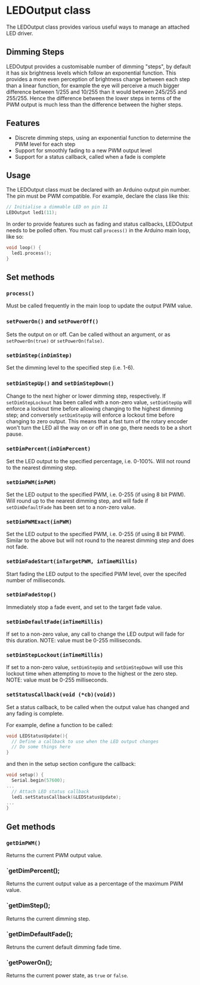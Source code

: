 # LEDOutput class

The LEDOutput class provides various useful ways to manage an attached LED driver. 

## Dimming Steps 

LEDOutput provides a customisable number of dimming "steps", by default it has six brightness levels which follow an exponential function. 
This provides a more even perception of brightness change between each step than a linear function, for example the eye will perceive a much bigger difference between 1/255 and 10/255 than it would between 245/255 and 255/255. Hence the difference between the lower steps in terms of the PWM output is much less than the difference between the higher steps. 

## Features

* Discrete dimming steps, using an exponential function to determine the PWM level for each step 
* Support for smoothly fading to a new PWM output level
* Support for a status callback, called when a fade is complete 

## Usage 

The LEDOutput class must be declared with an Arduino output pin number. The pin must be PWM compatible. 
For example, declare the class like this:
```C++
// Initialise a dimmable LED on pin 11
LEDOutput led1(11); 
```
In order to provide features such as fading and status callbacks, LEDOutput needs to be polled often. You must call `process()` in the Arduino main loop, like so: 
```C++
void loop() {
  led1.process();
}
```

## Set methods

### `process()`

Must be called frequently in the main loop to update the output PWM value. 

### `setPowerOn()` and `setPowerOff()`

Sets the output on or off. Can be called without an argument, or as `setPowerOn(true)` or `setPowerOn(false)`. 

### `setDimStep(inDimStep)`

Set the dimming level to the specified step (i.e. 1-6). 

### `setDimStepUp()` and `setDimStepDown()`

Change to the next higher or lower dimming step, respectively. 
If `setDimStepLockout` has been called with a non-zero value, `setDimStepUp` will enforce a lockout time before allowing changing to the highest dimming step; and conversely `setDimStepUp` will enforce a lockout time before changing to zero output. This means that a fast turn of the rotary encoder won't turn the LED all the way on or off in one go, there needs to be a short pause. 

### `setDimPercent(inDimPercent)`

Set the LED output to the specified percentage, i.e. 0-100%. Will not round to the nearest dimming step. 

### `setDimPWM(inPWM)`

Set the LED output to the specified PWM, i.e. 0-255 (if using 8 bit PWM). Will round up to the nearest dimming step, and will fade if `setDimDefaultFade` has been set to a non-zero value. 

### `setDimPWMExact(inPWM)`

Set the LED output to the specified PWM, i.e. 0-255 (if using 8 bit PWM). Similar to the above but will not round to the nearest dimming step and does not fade. 

### `setDimFadeStart(inTargetPWM, inTimeMillis)`

Start fading the LED output to the specified PWM level, over the specifed number of milliseconds. 

### `setDimFadeStop()`

Immediately stop a fade event, and set to the target fade value. 

### `setDimDefaultFade(inTimeMillis)`

If set to a non-zero value, any call to change the LED output will fade for this duration. NOTE: value must be 0-255 milliseconds. 

### `setDimStepLockout(inTimeMillis)`

If set to a non-zero value, `setDimStepUp` and `setDimStepDown` will use this lockout time when attempting to move to the highest or the zero step. NOTE: value must be 0-255 milliseconds. 

### `setStatusCallback(void (*cb)(void))`

Set a status callback, to be called when the output value has changed and any fading is complete. 

For example, define a function to be called:
```C++
void LEDStatusUpdate(){
  // Define a callback to use when the LED output changes
  // Do some things here
}
```
and then in the setup section configure the callback:
```C++
void setup() {
  Serial.begin(57600);
...
  // Attach LED status callback
  led1.setStatusCallback(&LEDStatusUpdate);
...
}
```

## Get methods

### `getDimPWM()`

Returns the current PWM output value. 

### `getDimPercent();

Returns the current output value as a percentage of the maximum PWM value. 

### `getDimStep();

Returns the current dimming step. 

### `getDimDefaultFade();

Retruns the current default dimming fade time. 

### `getPowerOn();

Returns the current power state, as `true` or `false`.


